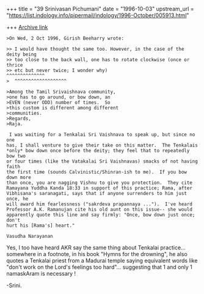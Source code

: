 +++
title = "39 Srinivasan Pichumani"
date = "1996-10-03"
upstream_url = "https://list.indology.info/pipermail/indology/1996-October/005913.html"

+++
[Archive link](https://list.indology.info/pipermail/indology/1996-October/005913.html)

	>On Wed, 2 Oct 1996, Girish Beeharry wrote:

	>> I would have thought the same too. However, in the case of the deity being
	>> too close to the back wall, one has to rotate clockwise (once or thrice
	>> etc but never twice; I wonder why)                       ^^^^^^^^^^^^^^
	>  ^^^^^^^^^^^^^^^^^^^

	>Among the Tamil Srivaishnava community,
	>one has to go around, or bow down, an 
	>EVEN (never ODD) number of times.  So
	>this custom is different among different
	>communities.
	>Regards,
	>Raja.

	 I was waiting for a Tenkalai Sri Vaishnava to speak up, but since no one
	has, I shall venture to give their take on this matter.  The Tenkalais
	*only* bow down once before the deity; they feel that to repeatedly bow two
	or four times (like the Vatakalai Sri Vaishnavas) smacks of not having faith
	the first time (sounds Calvinistic/Shinran-ish to me).  If you bow down more
	than once, you are nagging Vishnu to give you protection.  They cite
	Ramayana Yuddha Kanda 18:33 in support of this practice; Rama, after
	Vibhisana's saranagati, says that if anyone surrenders to him just once, he
	will award him fearlessness ("sakrdeva prapannaya ...").  I've heard
	Professor A.K. Ramanujan cite his old aunt on this issue-- she would
	apparently quote this line and say firmly: "Once, bow down just once; don't
	hurt his [Rama's] heart."

	Vasudha Narayanan

Yes, I too have heard AKR say the same thing about Tenkalai
practice... somewhere in a footnote, in his book "Hymns for the 
drowning", he also quotes a Tenkalai priest from a Madurai temple 
saying equivalent words like "don't work on the Lord's feelings
too hard"... suggesting that 1 and only 1 namaskAram is necessary !  

-Srini.




